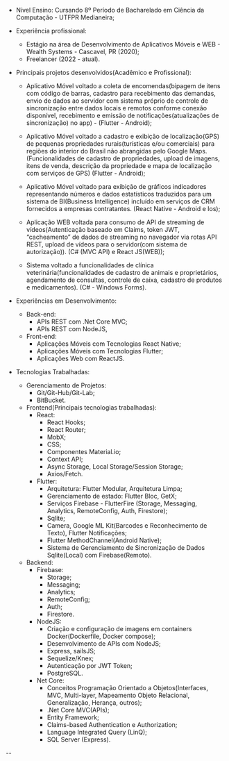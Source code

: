 * Nível Ensino: Cursando 8º Período de Bacharelado em Ciência da Computação - UTFPR Medianeira;

* Experiência profissional:
  - Estágio na área de Desenvolvimento de Aplicativos Móveis e WEB - Wealth Systems - Cascavel, PR (2020);
  - Freelancer (2022 - atual).
 
* Principais projetos desenvolvidos(Acadêmico e Profissional):

  - Aplicativo Móvel voltado a coleta de encomendas(bipagem de itens com código de barras, cadastro para recebimento das demandas, envio de dados ao servidor com sistema próprio de controle de sincronização entre dados locais e remotos conforme conexão disponível, recebimento e emissão de notificações(atualizações de sincronização) no app) - (Flutter - Android);

  - Aplicativo Móvel voltado a cadastro e exibição de localização(GPS) de pequenas propriedades rurais(turísticas e/ou comerciais) para regiões do interior do Brasil não abrangidas pelo Google Maps. (Funcionalidades de cadastro de propriedades, upload de imagens, itens de venda, descrição da propriedade e mapa de localização com serviços de GPS) (Flutter - Android);
 
  - Aplicativo Móvel voltado para exibição de gráficos indicadores representando números e dados estatísticos traduzidos para um sistema de BI(Business Intelligence) incluído em serviços de CRM fornecidos a empresas contratantes. (React Native - Android e Ios); 

  - Aplicação WEB voltada para consumo de API de streaming de vídeos(Autenticação baseado em Claims, token JWT, “cacheamento” de dados de streaming no navegador via rotas API REST, upload de vídeos para o servidor(com sistema de autorização)). (C# (MVC API) e React JS(WEB));
 
  - Sistema voltado a funcionalidades de clínica veterinária(funcionalidades de cadastro de animais e proprietários, agendamento de consultas, controle de caixa, cadastro de produtos e medicamentos). (C# - Windows Forms).
 

* Experiências em Desenvolvimento:
  - Back-end:
     * APIs REST com .Net Core MVC;
     * APIs REST com NodeJS,
  - Front-end:
     * Aplicações Móveis com Tecnologias React Native;
     * Aplicações Móveis com Tecnologias Flutter;
     * Aplicações Web com ReactJS.
* Tecnologias Trabalhadas:
    * Gerenciamento de Projetos:
       - Git/Git-Hub/Git-Lab;
       - BitBucket.
    * Frontend(Principais tecnologias trabalhadas):
      * React:
        - React Hooks;
        - React Router;
        - MobX;
        - CSS;
        - Componentes Material.io;
        - Context API;
        - Async Storage, Local Storage/Session Storage;
        - Axios/Fetch.
      * Flutter:
        - Arquitetura: Flutter Modular, Arquitetura Limpa;
        - Gerenciamento de estado: Flutter Bloc, GetX;
        - Serviços Firebase - FlutterFire (Storage, Messaging, Analytics, RemoteConfig, Auth, Firestore);       	  
        - Sqlite;
        - Camera, Google ML Kit(Barcodes e Reconhecimento de Texto), Flutter Notificações;
        - Flutter MethodChannel(Android Native);
        - Sistema de Gerenciamento de Sincronização de Dados Sqlite(Local) com Firebase(Remoto).    		 	
    * Backend:
      * Firebase:
        - Storage;
        - Messaging;
        - Analytics;
        - RemoteConfig;
        - Auth;
        - Firestore.
      * NodeJS:
        - Criação e configuração de imagens em containers Docker(Dockerfile, Docker compose);
        - Desenvolvimento de APIs com NodeJS;
        - Express, sailsJS;
        - Sequelize/Knex;
        - Autenticação por JWT Token;
        - PostgreSQL.
      * Net Core:
        - Conceitos Programação Orientado a Objetos(Interfaces, MVC, Multi-layer, Mapeamento Objeto Relacional, Generalização, Herança, outros);
        - .Net Core MVC(APIs);
        - Entity Framework;
        - Claims-based Authentication e Authorization;
        - Language Integrated Query (LinQ);
        - SQL Server (Express).

--
